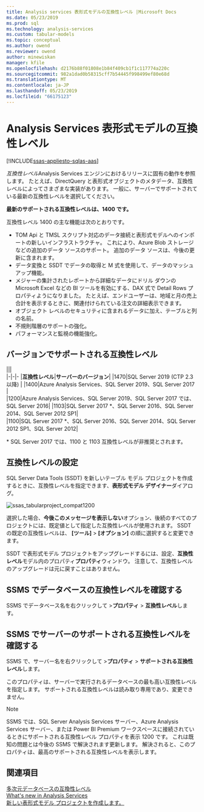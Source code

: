 ```yaml
---
title: Analysis services 表形式モデルの互換性レベル |Microsoft Docs
ms.date: 05/23/2019
ms.prod: sql
ms.technology: analysis-services
ms.custom: tabular-models
ms.topic: conceptual
ms.author: owend
ms.reviewer: owend
author: minewiskan
manager: kfile
ms.openlocfilehash: d2176b88f01808e1b84f409cb1f1c117774a220c
ms.sourcegitcommit: 982a1dad0b58315cff7b54445f998499ef80e68d
ms.translationtype: MT
ms.contentlocale: ja-JP
ms.lasthandoff: 05/23/2019
ms.locfileid: "66175123"
---
```

# <a name="compatibility-level-for-analysis-services-tabular-models"></a>Analysis Services 表形式モデルの互換性レベル
[!INCLUDE[ssas-appliesto-sqlas-aas](../../includes/ssas-appliesto-sqlas-aas.md)]

  *互換性レベル*Analysis Services エンジンにおけるリリースに固有の動作を参照します。 たとえば、DirectQuery と表形式オブジェクトのメタデータ、互換性レベルによってさまざまな実装があります。 一般に、サーバーでサポートされている最新の互換性レベルを選択してください。

  **最新のサポートされる互換性レベルは、1400 です。** 
  
互換性レベル 1400 の主な機能は次のとおりです。

*  TOM Api と TMSL スクリプト対応のデータ接続と表形式モデルへのインポートの新しいインフラストラクチャ。 これにより、Azure Blob ストレージなどの追加のデータ ソースのサポート。 追加のデータ ソースは、今後の更新に含まれます。
*  データ変換と SSDT でデータの取得と M 式を使用して、データのマッシュ アップ機能。
*  メジャーの集計されたレポートから詳細なデータにドリル ダウンの Microsoft Excel などの BI ツールを有効にする、DAX 式で Detail Rows プロパティようになりました。 たとえば、エンドユーザーは、地域と月の売上合計を表示するときに、関連付けられている注文の詳細表示できます。 
*  オブジェクト レベルのセキュリティに含まれるデータに加え、テーブルと列の名前。
*  不規則階層のサポートの強化。
*  パフォーマンスと監視の機能強化。

  
## <a name="supported-compatibility-levels-by-version"></a>バージョンでサポートされる互換性レベル
  
|||  
|-|-|- 
|**互換性レベル**|**サーバーのバージョン**| 
|1470|SQL Server 2019 (CTP 2.3 以降) | 
|1400|Azure Analysis Services、SQL Server 2019、SQL Server 2017 |  
|1200|Azure Analysis Services、SQL Server 2019、SQL Server 2017 では、SQL Server 2016| 
|1103|SQL Server 2017 *、SQL Server 2016、SQL Server 2014、SQL Server 2012 SP1|  
|1100|SQL Server 2017 *、SQL Server 2016、SQL Server 2014、SQL Server 2012 SP1、SQL Server 2012| 

\* SQL Server 2017 では、1100 と 1103 互換性レベルが非推奨とされます。
  
## <a name="set-compatibility-level"></a>互換性レベルの設定 
 SQL Server Data Tools (SSDT) を新しいテーブル モデル プロジェクトを作成するときに、互換性レベルを指定できます、**表形式モデル デザイナー**ダイアログ。 
  
 ![ssas_tabularproject_compat1200](../../analysis-services/tabular-models/media/ssas-tabularproject-compat1200.png)  
  
 選択した場合、**今後このメッセージを表示しない**オプション、後続のすべてのプロジェクトには、既定値として指定した互換性レベルが使用されます。 SSDT の既定の互換性レベルは、 **[ツール]**  >  **[オプション]** の順に選択すると変更できます。  
  
 SSDT で表形式モデル プロジェクトをアップグレードするには、設定、**互換性レベル**モデル内のプロパティ**プロパティ**ウィンドウ。 注意して、互換性レベルのアップグレードは元に戻すことはありません。
  
## <a name="check-compatibility-level-for-a-database-in-ssms"></a>SSMS でデータベースの互換性レベルを確認する  
 SSMS でデータベース名を右クリックして >**プロパティ** > **互換性レベル**します。  
  
## <a name="check-supported-compatibility-level-for-a-server-in-ssms"></a>SSMS でサーバーのサポートされる互換性レベルを確認する  
 SSMS で、サーバー名を右クリックして >**プロパティ** > **サポートされる互換性レベル**します。  

 このプロパティは、サーバーで実行されるデータベースの最も高い互換性レベルを指定します。 サポートされる互換性レベルは読み取り専用であり、変更できません。
 
> [!NOTE]  
>  SSMS では、SQL Server Analysis Services サーバー、Azure Analysis Services サーバー、または Power BI Premium ワークスペースに接続されているときにサポートされる互換性レベル プロパティを表示 1200 です。 これは既知の問題とは今後の SSMS で解決されます更新します。 解決されると、このプロパティは、最高のサポートされる互換性レベルを表示します。 
  
## <a name="see-also"></a>関連項目  
 [多次元データベースの互換性レベル](../../analysis-services/multidimensional-models/compatibility-level-of-a-multidimensional-database-analysis-services.md)   
 [What's new in Analysis Services](../../analysis-services/what-s-new-in-analysis-services.md)   
 [新しい表形式モデル プロジェクトを作成します。](../../analysis-services/tabular-models/create-a-new-tabular-model-project-analysis-services.md)  
  
  
